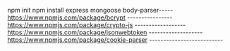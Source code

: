 

npm init
npm install express mongoose body-parser-----
https://www.npmjs.com/package/bcrypt ----------------
https://www.npmjs.com/package/crypto-js ------------------
https://www.npmjs.com/package/jsonwebtoken -------------------
https://www.npmjs.com/package/cookie-parser --------------------------